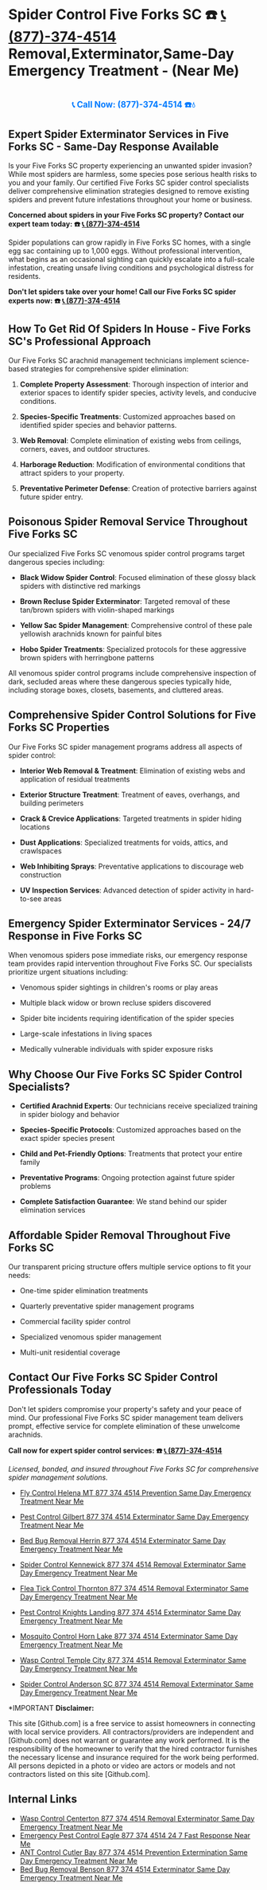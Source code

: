 # Spider Control Five Forks SC ☎️ [📞 (877)-374-4514](https://pest-control-4514.netlify.app) Removal,Exterminator,Same-Day Emergency Treatment - (Near Me)
# 

<p align="center" style="font-size: 1.2em; font-weight: bold; margin: 20px 0;">
  <a href="https://pest-control-4514.netlify.app" target="_blank" style="color: #007BFF; text-decoration: none;">📞 Call Now: (877)-374-4514 ☎️💧</a>
</p>

## Expert Spider Exterminator Services in Five Forks SC - Same-Day Response Available

Is your Five Forks SC property experiencing an unwanted spider invasion? While most spiders are harmless, some species pose serious health risks to you and your family. Our certified Five Forks SC spider control specialists deliver comprehensive elimination strategies designed to remove existing spiders and prevent future infestations throughout your home or business.

**Concerned about spiders in your Five Forks SC property? Contact our expert team today: ☎️ [📞 (877)-374-4514](https://pest-control-4514.netlify.app)**

Spider populations can grow rapidly in Five Forks SC homes, with a single egg sac containing up to 1,000 eggs. Without professional intervention, what begins as an occasional sighting can quickly escalate into a full-scale infestation, creating unsafe living conditions and psychological distress for residents.

**Don't let spiders take over your home! Call our Five Forks SC spider experts now: ☎️ [📞 (877)-374-4514](https://pest-control-4514.netlify.app)**

## How To Get Rid Of Spiders In House - Five Forks SC's Professional Approach

Our Five Forks SC arachnid management technicians implement science-based strategies for comprehensive spider elimination:

1. **Complete Property Assessment**: Thorough inspection of interior and exterior spaces to identify spider species, activity levels, and conducive conditions.

2. **Species-Specific Treatments**: Customized approaches based on identified spider species and behavior patterns.

3. **Web Removal**: Complete elimination of existing webs from ceilings, corners, eaves, and outdoor structures.

4. **Harborage Reduction**: Modification of environmental conditions that attract spiders to your property.

5. **Preventative Perimeter Defense**: Creation of protective barriers against future spider entry.

## Poisonous Spider Removal Service Throughout Five Forks SC

Our specialized Five Forks SC venomous spider control programs target dangerous species including:

- **Black Widow Spider Control**: Focused elimination of these glossy black spiders with distinctive red markings

- **Brown Recluse Spider Exterminator**: Targeted removal of these tan/brown spiders with violin-shaped markings

- **Yellow Sac Spider Management**: Comprehensive control of these pale yellowish arachnids known for painful bites

- **Hobo Spider Treatments**: Specialized protocols for these aggressive brown spiders with herringbone patterns

All venomous spider control programs include comprehensive inspection of dark, secluded areas where these dangerous species typically hide, including storage boxes, closets, basements, and cluttered areas.

## Comprehensive Spider Control Solutions for Five Forks SC Properties

Our Five Forks SC spider management programs address all aspects of spider control:

- **Interior Web Removal & Treatment**: Elimination of existing webs and application of residual treatments

- **Exterior Structure Treatment**: Treatment of eaves, overhangs, and building perimeters

- **Crack & Crevice Applications**: Targeted treatments in spider hiding locations

- **Dust Applications**: Specialized treatments for voids, attics, and crawlspaces

- **Web Inhibiting Sprays**: Preventative applications to discourage web construction

- **UV Inspection Services**: Advanced detection of spider activity in hard-to-see areas

## Emergency Spider Exterminator Services - 24/7 Response in Five Forks SC

When venomous spiders pose immediate risks, our emergency response team provides rapid intervention throughout Five Forks SC. Our specialists prioritize urgent situations including:

- Venomous spider sightings in children's rooms or play areas

- Multiple black widow or brown recluse spiders discovered

- Spider bite incidents requiring identification of the spider species

- Large-scale infestations in living spaces

- Medically vulnerable individuals with spider exposure risks

## Why Choose Our Five Forks SC Spider Control Specialists?

- **Certified Arachnid Experts**: Our technicians receive specialized training in spider biology and behavior

- **Species-Specific Protocols**: Customized approaches based on the exact spider species present

- **Child and Pet-Friendly Options**: Treatments that protect your entire family

- **Preventative Programs**: Ongoing protection against future spider problems

- **Complete Satisfaction Guarantee**: We stand behind our spider elimination services

## Affordable Spider Removal Throughout Five Forks SC

Our transparent pricing structure offers multiple service options to fit your needs:

- One-time spider elimination treatments

- Quarterly preventative spider management programs

- Commercial facility spider control

- Specialized venomous spider management

- Multi-unit residential coverage

## Contact Our Five Forks SC Spider Control Professionals Today

Don't let spiders compromise your property's safety and your peace of mind. Our professional Five Forks SC spider management team delivers prompt, effective service for complete elimination of these unwelcome arachnids.

**Call now for expert spider control services: ☎️ [📞 (877)-374-4514](https://pest-control-4514.netlify.app)**

*Licensed, bonded, and insured throughout Five Forks SC for comprehensive spider management solutions.*


- [Fly Control Helena MT 877 374 4514 Prevention Same Day Emergency Treatment Near Me](https://github.com/allyoucaneatsushiin/plumbing-texas/blob/main/Fly-Control-Helena-MT-877-374-4514-Prevention-Same-Day-Emergency-Treatment-Near-Me.md)
- [Pest Control Gilbert 877 374 4514 Exterminator Same Day Emergency Treatment Near Me](https://github.com/allyoucaneatsushiin/plumbing-texas/blob/main/Pest-Control-Gilbert-877-374-4514-Exterminator-Same-Day-Emergency-Treatment-Near-Me.md)
- [Bed Bug Removal Herrin 877 374 4514 Exterminator Same Day Emergency Treatment Near Me](https://github.com/allyoucaneatsushiin/plumbing-texas/blob/main/Bed-Bug-Removal-Herrin-877-374-4514-Exterminator-Same-Day-Emergency-Treatment-Near-Me.md)


- [Spider Control Kennewick 877 374 4514 Removal Exterminator Same Day Emergency Treatment Near Me](https://github.com/allyoucaneatsushiin/plumbing-texas/blob/main/Spider-Control-Kennewick-877-374-4514-Removal-Exterminator-Same-Day-Emergency-Treatment-Near-Me.md)
- [Flea Tick Control Thornton 877 374 4514 Removal Exterminator Same Day Emergency Treatment Near Me](https://github.com/allyoucaneatsushiin/plumbing-texas/blob/main/Flea-Tick-Control-Thornton-877-374-4514-Removal-Exterminator-Same-Day-Emergency-Treatment-Near-Me.md)
- [Pest Control Knights Landing 877 374 4514 Exterminator Same Day Emergency Treatment Near Me](https://github.com/allyoucaneatsushiin/plumbing-texas/blob/main/Pest-Control-Knights-Landing-877-374-4514-Exterminator-Same-Day-Emergency-Treatment-Near-Me.md)


- [Mosquito Control Horn Lake 877 374 4514 Exterminator Same Day Emergency Treatment Near Me](https://github.com/allyoucaneatsushiin/plumbing-texas/blob/main/Mosquito-Control-Horn-Lake-877-374-4514-Exterminator-Same-Day-Emergency-Treatment-Near-Me.md)
- [Wasp Control Temple City 877 374 4514 Removal Exterminator Same Day Emergency Treatment Near Me](https://github.com/allyoucaneatsushiin/plumbing-texas/blob/main/Wasp-Control-Temple-City-877-374-4514-Removal-Exterminator-Same-Day-Emergency-Treatment-Near-Me.md)
- [Spider Control Anderson SC 877 374 4514 Removal Exterminator Same Day Emergency Treatment Near Me](https://github.com/allyoucaneatsushiin/plumbing-texas/blob/main/Spider-Control-Anderson-SC-877-374-4514-Removal-Exterminator-Same-Day-Emergency-Treatment-Near-Me.md)


*IMPORTANT **Disclaimer:**  

This site [Github.com] is a free service to assist homeowners in connecting with local service providers. All contractors/providers are independent and [Github.com] does not warrant or guarantee any work performed. It is the responsibility of the homeowner to verify that the hired contractor furnishes the necessary license and insurance required for the work being performed. All persons depicted in a photo or video are actors or models and not contractors listed on this site [Github.com].


## Internal Links
- [Wasp Control Centerton 877 374 4514 Removal Exterminator Same Day Emergency Treatment Near Me](https://github.com/allyoucaneatsushiin/plumbing-texas/blob/main/Wasp-Control-Centerton-877-374-4514-Removal-Exterminator-Same-Day-Emergency-Treatment-Near-Me.md)
- [Emergency Pest Control Eagle 877 374 4514 24 7 Fast Response Near Me](https://github.com/allyoucaneatsushiin/plumbing-texas/blob/main/Emergency-Pest-Control-Eagle-877-374-4514-24-7-Fast-Response-Near-Me.md)
- [ANT Control Cutler Bay 877 374 4514 Prevention Extermination Same Day Emergency Treatment Near Me](https://github.com/allyoucaneatsushiin/plumbing-texas/blob/main/ANT-Control-Cutler-Bay-877-374-4514-Prevention-Extermination-Same-Day-Emergency-Treatment-Near-Me.md)
- [Bed Bug Removal Benson 877 374 4514 Exterminator Same Day Emergency Treatment Near Me](https://github.com/allyoucaneatsushiin/plumbing-texas/blob/main/Bed-Bug-Removal-Benson-877-374-4514-Exterminator-Same-Day-Emergency-Treatment-Near-Me.md)
